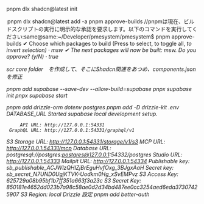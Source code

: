 pnpm dlx shadcn@latest init


 pnpm dlx shadcn@latest add -a
pnpm approve-builds //pnpmは現在、ビルドスクリプトの実行に明示的な承認を要求します。以下のコマンドを実行してください:​
same@same:~/Developer/pmesystem/pmesystem$ pnpm approve-builds
✔ Choose which packages to build (Press <space> to select, <a> to toggle all, <i> to invert selection) · msw
✔ The next packages will now be built: msw.
Do you approve? (y/N) · true

scr core folder　を作成して、そこにShadcn関連をあつめ、components.jsonを修正

pnpm add supabase --save-dev --allow-build=supabase
pnpx supabase init
pnpx supabase start

pnpm add drizzle-orm dotenv postgres
pnpm add -D drizzle-kit
.env DATABASE_URL
Started supabase local development setup.

         API URL: http://127.0.0.1:54331
     GraphQL URL: http://127.0.0.1:54331/graphql/v1
  S3 Storage URL: http://127.0.0.1:54331/storage/v1/s3
         MCP URL: http://127.0.0.1:54331/mcp
    Database URL: postgresql://postgres:postgres@127.0.0.1:54332/postgres
      Studio URL: http://127.0.0.1:54333
     Mailpit URL: http://127.0.0.1:54334
 Publishable key: sb_publishable_ACJWlzQHlZjBrEguHvfOxg_3BJgxAaH
      Secret key: sb_secret_N7UND0UgjKTVK-Uodkm0Hg_xSvEMPvz
   S3 Access Key: 625729a08b95bf1b7ff351a663f3a23c
   S3 Secret Key: 850181e4652dd023b7a98c58ae0d2d34bd487ee0cc3254aed6eda37307425907
       S3 Region: local
Drizzle 設定
pnpm add better-auth
